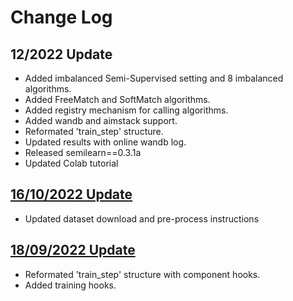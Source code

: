 # Change Log

## 12/2022 Update

* Added imbalanced Semi-Supervised setting and 8 imbalanced algorithms.
* Added FreeMatch and SoftMatch algorithms.
* Added registry mechanism for calling algorithms.
* Added wandb and aimstack support.
* Reformated 'train_step' structure.
* Updated results with online wandb log.
* Released semilearn==0.3.1a
* Updated Colab tutorial


## [16/10/2022 Update]([fb36c1c1c2153e9f60826529e39826ee0d256c14](https://github.com/microsoft/Semi-supervised-learning/commit/fb36c1c1c2153e9f60826529e39826ee0d256c14))

* Updated dataset download and pre-process instructions

## [18/09/2022 Update](https://github.com/microsoft/Semi-supervised-learning/commit/50bafa5cadd2c63b7feb8f86cba50a708e7b8445)

* Reformated 'train_step' structure with component hooks.
* Added training hooks.
